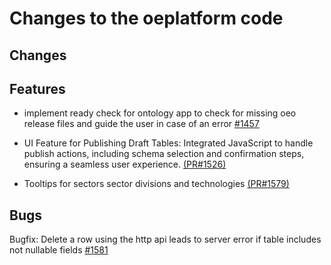 # Changes to the oeplatform code

## Changes

## Features

- implement ready check for ontology app to check for missing oeo release files and guide the user in case of an error [#1457](https://github.com/OpenEnergyPlatform/oeplatform/pull/1547/)

- UI Feature for Publishing Draft Tables: Integrated JavaScript to handle publish actions, including schema selection and confirmation steps, ensuring a seamless user experience.  [(PR#1526)](https://github.com/OpenEnergyPlatform/oeplatform/pull/1526)

- Tooltips for sectors sector divisions and technologies [(PR#1579)](https://github.com/OpenEnergyPlatform/oeplatform/pull/1579)

## Bugs

Bugfix: Delete a row using the http api leads to server error if table includes not nullable fields [#1581](https://github.com/OpenEnergyPlatform/oeplatform/pull/1581)